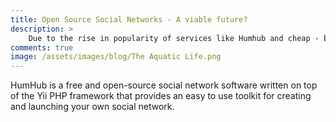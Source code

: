 ```yaml
---
title: Open Source Social Networks - A viable future?
description: >
	Due to the rise in popularity of services like Humhub and cheap - but good quality - hardware like the Raspberry Pi, we're considering migrating & combining wordpress with a R.Pi service that will be secondarily hosted on Github. 
comments: true
image: /assets/images/blog/The Aquatic Life.png
---
```


HumHub is a free and open-source social network software written on top of the Yii PHP framework that provides an easy to use toolkit for creating and launching your own social network.